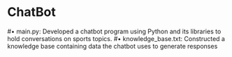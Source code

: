 # ChatBot
#• main.py: Developed a chatbot program using Python and its libraries to hold conversations on sports topics.
#•	knowledge_base.txt: Constructed a knowledge base containing data the chatbot uses to generate responses
